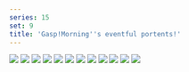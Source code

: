 ```yaml
---
series: 15
set: 9
title: 'Gasp!Morning''s eventful portents!'
---
```


![](../../../../assets/ribald-youth/part-9/pg96.jpg)
![](../../../../assets/ribald-youth/part-9/pg97.jpg)
![](../../../../assets/ribald-youth/part-9/pg98.jpg)
![](../../../../assets/ribald-youth/part-9/pg99.jpg)
![](../../../../assets/ribald-youth/part-9/pg100.jpg)
![](../../../../assets/ribald-youth/part-9/pg101.jpg)
![](../../../../assets/ribald-youth/part-9/pg102.jpg)
![](../../../../assets/ribald-youth/part-9/pg103.jpg)
![](../../../../assets/ribald-youth/part-9/pg104.jpg)
![](../../../../assets/ribald-youth/part-9/pg105.jpg)
![](../../../../assets/ribald-youth/part-9/pg106.jpg)
![](../../../../assets/ribald-youth/part-9/pg107.jpg)